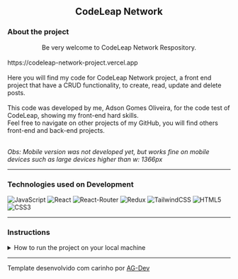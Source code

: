 <center><h2> CodeLeap Network </h2></center>

### About the project
<center>Be very welcome to CodeLeap Network Respository.</center>
<br/>
https://codeleap-network-project.vercel.app
<br/>
<br/>
Here you will find my code for CodeLeap Network project, a front end project that
have a CRUD functionality, to create, read, update and delete posts.
<br/>
<br/>
This code was developed by me, Adson Gomes Oliveira, for the code test of CodeLeap, showing my front-end hard skills.
<br/>
Feel free to navigate on other projects of my GitHub, you will find others front-end and back-end projects.<br/><br/>

*Obs: Mobile version was not developed yet, but works fine on mobile devices such as large devices higher than w: 1366px*

---

### Technologies used on Development
![JavaScript](https://img.shields.io/badge/javascript-%23323330.svg?style=for-the-badge&logo=javascript&logoColor=%23F7DF1E) ![React](https://img.shields.io/badge/React-20232A?style=for-the-badge&logo=react&logoColor=61DAFB) ![React-Router](https://img.shields.io/badge/React_Router-CA4245?style=for-the-badge&logo=react-router&logoColor=white) ![Redux](https://img.shields.io/badge/Redux-593D88?style=for-the-badge&logo=redux&logoColor=white) ![TailwindCSS](https://img.shields.io/badge/Tailwind_CSS-38B2AC?style=for-the-badge&logo=tailwind-css&logoColor=white) ![HTML5](https://img.shields.io/badge/HTML5-E34F26?style=for-the-badge&logo=html5&logoColor=white) ![CSS3](https://img.shields.io/badge/CSS3-1572B6?style=for-the-badge&logo=css3&logoColor=white)

---

### Instructions
<details>
<summary> How to run the project on your local machine </summary>
<br/>

>First clone this repo in your machine.
```
git clone git@github.com:Adson-Gomes-Oliveira/codeleap_network.git
```
>After successfully clone, enter in directory and use `npm install`.

>Use `npm start` to start a server of that application.

</details>

---

Template desenvolvido com carinho por [AG-Dev](https://www.linkedin.com/in/adson-gomes-oliveira/)
